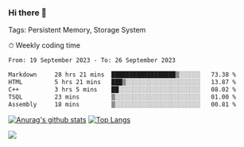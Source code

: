 ### Hi there 👋

Tags: Persistent Memory, Storage System

<!--

[![Anurag's github stats](https://github-readme-stats.vercel.app/api?username=wwyf)](https://github.com/anuraghazra/github-readme-stats)

[![Anurag's github stats](https://github-readme-stats.vercel.app/api?username=wwyf&count_private=true)](https://github.com/anuraghazra/github-readme-stats)


[![Top Langs](https://github-readme-stats.vercel.app/api/top-langs/?username=wwyf&count_private=true&&hide=jupyter%20notebook,html)](https://github.com/anuraghazra/github-readme-stats)



-->


⏱ Weekly coding time

<!--START_SECTION:waka-->

```txt
From: 19 September 2023 - To: 26 September 2023

Markdown     28 hrs 21 mins  ██████████████████▒░░░░░░   73.38 %
HTML         5 hrs 21 mins   ███▒░░░░░░░░░░░░░░░░░░░░░   13.87 %
C++          3 hrs 5 mins    ██░░░░░░░░░░░░░░░░░░░░░░░   08.02 %
TSQL         23 mins         ▒░░░░░░░░░░░░░░░░░░░░░░░░   01.00 %
Assembly     18 mins         ▒░░░░░░░░░░░░░░░░░░░░░░░░   00.81 %
```

<!--END_SECTION:waka-->



[![Anurag's github stats](https://github-readme-stats.vercel.app/api?username=wwyf&count_private=true&show_icons=true&hide_border=true)](https://github.com/anuraghazra/github-readme-stats) [![Top Langs](https://github-readme-stats.vercel.app/api/top-langs/?username=wwyf&count_private=true&hide=jupyter%20notebook,html,OpenEdge%20ABL&langs_count=10&layout=compact&hide_border=true)](https://github.com/anuraghazra/github-readme-stats)

<!--

[![willianrod's wakatime stats](https://github-readme-stats.vercel.app/api/wakatime?username=wwyf)](https://github.com/anuraghazra/github-readme-stats)


-->

![](https://hit.yhype.me/github/profile?user_id=23121291)

